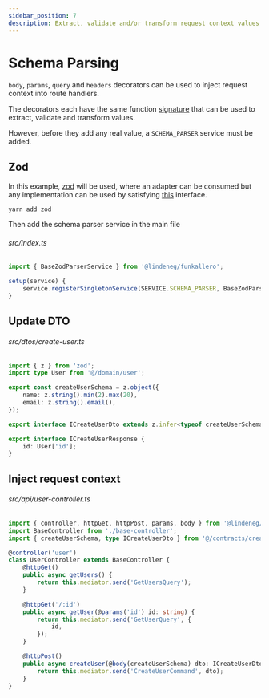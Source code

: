 ```yaml
---
sidebar_position: 7
description: Extract, validate and/or transform request context values
---
```


# Schema Parsing

`body`, `params`, `query` and `headers` decorators can be used to inject request context into route handlers.

The decorators each have the same function [signature](https://github.com/Lindeneg/funkallero/blob/master/packages/funkallero/src/decorators/inject-arg.ts#L31) that can be used to extract, validate and transform values.

However, before they add any real value, a `SCHEMA_PARSER` service must be added.

## Zod

In this example, [zod](https://zod.dev/) will be used, where an adapter can be consumed but any implementation can be used by satisfying [this](https://github.com/Lindeneg/funkallero/blob/master/packages/funkallero-core/src/service/schema-parser-service.ts#L15-L17) interface.

`yarn add zod`

Then add the schema parser service in the main file

###### src/index.ts

```ts
import { BaseZodParserService } from '@lindeneg/funkallero';

setup(service) {
    service.registerSingletonService(SERVICE.SCHEMA_PARSER, BaseZodParserService);
}
```

## Update DTO

###### src/dtos/create-user.ts

```ts
import { z } from 'zod';
import type User from '@/domain/user';

export const createUserSchema = z.object({
    name: z.string().min(2).max(20),
    email: z.string().email(),
});

export interface ICreateUserDto extends z.infer<typeof createUserSchema> {}

export interface ICreateUserResponse {
    id: User['id'];
}
```

## Inject request context

###### src/api/user-controller.ts

```ts
import { controller, httpGet, httpPost, params, body } from '@lindeneg/funkallero';
import BaseController from './base-controller';
import { createUserSchema, type ICreateUserDto } from '@/contracts/create-user';

@controller('user')
class UserController extends BaseController {
    @httpGet()
    public async getUsers() {
        return this.mediator.send('GetUsersQuery');
    }

    @httpGet('/:id')
    public async getUser(@params('id') id: string) {
        return this.mediator.send('GetUserQuery', {
            id,
        });
    }

    @httpPost()
    public async createUser(@body(createUserSchema) dto: ICreateUserDto) {
        return this.mediator.send('CreateUserCommand', dto);
    }
}
```
